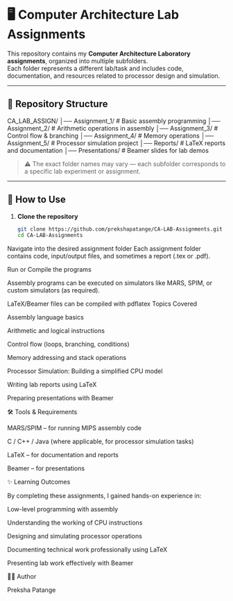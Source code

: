 # 🖥️ Computer Architecture Lab Assignments

This repository contains my **Computer Architecture Laboratory assignments**, organized into multiple subfolders.  
Each folder represents a different lab/task and includes code, documentation, and resources related to processor design and simulation.

---

## 📂 Repository Structure

CA_LAB_ASSIGN/
│── Assignment_1/ # Basic assembly programming
│── Assignment_2/ # Arithmetic operations in assembly
│── Assignment_3/ # Control flow & branching
│── Assignment_4/ # Memory operations
│── Assignment_5/ # Processor simulation project
│── Reports/ # LaTeX reports and documentation
│── Presentations/ # Beamer slides for lab demos


> ⚠️ The exact folder names may vary — each subfolder corresponds to a specific lab experiment or assignment.

---

## 🚀 How to Use

1. **Clone the repository**  
   ```bash
   git clone https://github.com/prekshapatange/CA-LAB-Assignments.git
   cd CA-LAB-Assignments
Navigate into the desired assignment folder
Each assignment folder contains code, input/output files, and sometimes a report (.tex or .pdf).

Run or Compile the programs

Assembly programs can be executed on simulators like MARS, SPIM, or custom simulators (as required).

LaTeX/Beamer files can be compiled with pdflatex
Topics Covered

Assembly language basics

Arithmetic and logical instructions

Control flow (loops, branching, conditions)

Memory addressing and stack operations

Processor Simulation: Building a simplified CPU model

Writing lab reports using LaTeX

Preparing presentations with Beamer

🛠️ Tools & Requirements

MARS/SPIM – for running MIPS assembly code

C / C++ / Java (where applicable, for processor simulation tasks)

LaTeX – for documentation and reports

Beamer – for presentations

✨ Learning Outcomes

By completing these assignments, I gained hands-on experience in:

Low-level programming with assembly

Understanding the working of CPU instructions

Designing and simulating processor operations

Documenting technical work professionally using LaTeX

Presenting lab work effectively with Beamer

👩‍💻 Author

Preksha Patange
